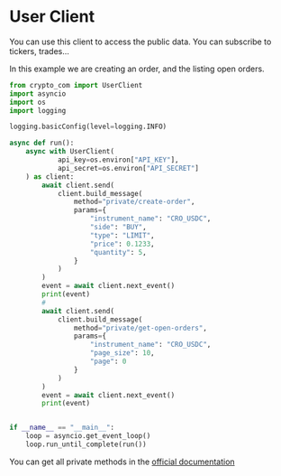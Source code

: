 # User Client

You can use this client to access the public data. You can subscribe to tickers, trades...

In this example we are creating an order, and the listing open orders.

```python
from crypto_com import UserClient
import asyncio
import os
import logging

logging.basicConfig(level=logging.INFO)

async def run():
    async with UserClient(
            api_key=os.environ["API_KEY"],
            api_secret=os.environ["API_SECRET"]
    ) as client:
        await client.send(
            client.build_message(
                method="private/create-order",
                params={
                    "instrument_name": "CRO_USDC",
                    "side": "BUY",
                    "type": "LIMIT",
                    "price": 0.1233,
                    "quantity": 5,
                }
            )
        )
        event = await client.next_event()
        print(event)
        #
        await client.send(
            client.build_message(
                method="private/get-open-orders",
                params={
                    "instrument_name": "CRO_USDC",
                    "page_size": 10,
                    "page": 0
                }
            )
        )
        event = await client.next_event()
        print(event)


if __name__ == "__main__":
    loop = asyncio.get_event_loop()
    loop.run_until_complete(run())

```
You can get all private methods in the [official documentation](https://exchange-docs.crypto.com/spot/index.html#websocket-subscriptions)